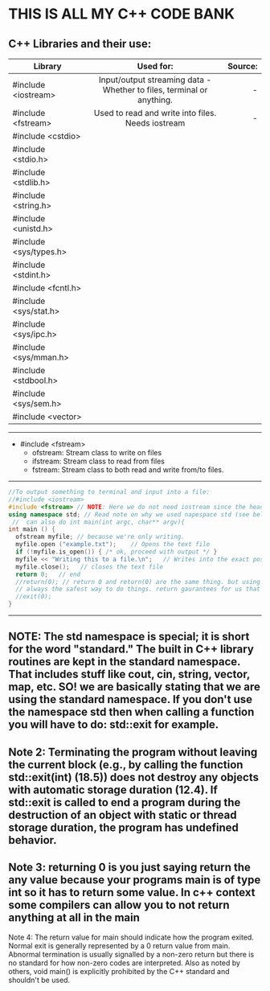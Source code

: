 # THIS IS ALL MY C++ CODE BANK

## C++ Libraries and their use:


| Library        | Used for:     | Source:      |
| -------------  |:-------------:| ------------:|
| #include \<iostream>     |Input/output streaming data - Whether to files, terminal or anything.| -         |
| #include \<fstream>      |Used to read and write into files. Needs iostream                    | -         |
| #include \<cstdio>       |         |          |
| #include \<stdio.h>      |         |          |
| #include \<stdlib.h>     |         |          |
| #include \<string.h>     |         |          |
| #include \<unistd.h>     |         |          |
| #include \<sys/types.h>  |         |          |
| #include \<stdint.h>     |         |          |
| #include \<fcntl.h>      |         |          |
| #include \<sys/stat.h>   |         |          |
| #include \<sys/ipc.h>    |         |          |
| #include \<sys/mman.h>   |         |          |
| #include \<stdbool.h>    |         |          |
| #include \<sys/sem.h>    |         |          |
| #include \<vector>    |         |          |
--------------

- #include \<fstream>
  - ofstream: Stream class to write on files
  - ifstream: Stream class to read from files
  - fstream: Stream class to both read and write from/to files.
--------

```cpp
//To output something to terminal and input into a file:
//#include <iostream>
#include <fstream> // NOTE: Here we do not need iostream since the header for iostream is included in the fstream header!!!
using namespace std; // Read note on why we used napespace std (see below)
 //  can also do int main(int argc, char** argv){
int main () {
  ofstream myfile; // because we're only writing.
  myfile.open ("example.txt");    // Opens the text file
  if (!myfile.is_open()) { /* ok, proceed with output */ }
  myfile << "Writing this to a file.\n";   // Writes into the exact position of the pointer in the text file.
  myfile.close();   // closes the text file
  return 0;   // end
  //return(0); // return 0 and return(0) are the same thing. but using return is better than exit because of destructors. exit isnt
  // always the safest way to do things. return gaurantees for us that the destructors have finished. see notes below
  //exit(0);
}
```
---------

NOTE: The std namespace is special; it is short for the word "standard." The built in C++ library routines are kept in the standard namespace. That includes stuff like cout, cin, string, vector, map, etc. SO! we are basically stating that we are using the standard namespace.
If you don't use the namespace std then when calling a function you will have to do: std::exit for example.
------------------

Note 2: Terminating the program without leaving the current block (e.g., by calling the function std::exit(int) (18.5)) does not destroy any objects with automatic storage duration (12.4). If std::exit is called to end a program during the destruction of an object with static or thread storage duration, the program has undefined behavior.
--------------------

Note 3: returning 0 is you just saying return the any value because your programs main is of type int so it has to return some value. In c++ context some compilers can allow you to not return anything at all in the main
----------

Note 4: The return value for main should indicate how the program exited. Normal exit is generally represented by a 0 return value from main. Abnormal termination is usually signalled by a non-zero return but there is no standard for how non-zero codes are interpreted. Also as noted by others, void main() is explicitly prohibited by the C++ standard and shouldn't be used.


